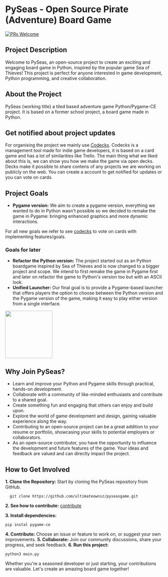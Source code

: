 # PySeas - Open Source Pirate (Adventure) Board Game

[![PRs Welcome](https://img.shields.io/badge/PRs-welcome-brightgreen.svg?style=flat-square)](https://www.freecodecamp.org/news/how-to-make-your-first-pull-request-on-github-3/)

## Project Description

Welcome to PySeas, an open-source project to create an exciting and engaging board game in Python, inspired by the popular game Sea of Thieves! This project is perfect for anyone interested in game development, Python programming, and creative collaboration.

## About the Project

PySeas {working title} a tiled based adventure game Python/Pygame-CE project. It is based on a former school project, a board game made in Python.

## Get notified about project updates
For organising the project we mainly use [Codecks](https://open.codecks.io/pyseas). Codecks is a management tool made for indie game developers, it is based on a card game and has a lot of similarities like Trello. The main thing what we liked about this is, we can show you how we make the game via open decks. Decks make it possible to share contens of any projects we are working on publicly on the web. You can create a account to get notified for updates or you can vote on cards.

## Project Goals
- **Pygame version:** We aim to create a pygame version, everything we wanted to do in Python wasn't possible so we decided to remake the game in Pygame: bringing enhanced graphics and more dynamic interactions.

For all new goals we refer to see [codecks](https://open.codecks.io/pyseas) to vote on cards with implementing features/goals.

### Goals for later
- **Refactor the Python version:** The project started out as an Python boardgame inspired by Sea of Thieves and is now changed to a bigger project and scope. We intend to first remake the game in Pygame first and later on refactor the game to Python's version too but with an ASCII look.
- **Unified Launcher:** Our final goal is to provide a Pygame-based launcher that offers players the option to choose between the Python version and the Pygame version of the game, making it easy to play either version from a single interface.
<img src="https://img.itch.zone/aW1nLzE1MDEzOTMwLmdpZg==/347x500/A%2BBsU5.gif" style="width: 150px; height: 150px;" />

## Why Join PySeas?

- Learn and improve your Python and Pygame skills through practical, hands-on development.
- Collaborate with a community of like-minded enthusiasts and contribute to a shared goal.
- Create something fun and engaging that others can enjoy and build upon.
- Explore the world of game development and design, gaining valuable experience along the way.
- Contributing to an open-source project can be a great addition to your resume or portfolio, showcasing your skills to potential employers or collaborators.
- As an open-source contributor, you have the opportunity to influence the development and future features of the game. Your ideas and feedback are valued and can directly impact the project.

## How to Get Involved

**1. Clone the Repository:** Start by cloning the PySeas repository from GitHub.
```
  git clone https://github.com/ultimateownsz/pyseasgame.git
```
**2. See how to contribute:** [contribute](https://github.com/ultimateownsz/PySeasGame/blob/main/CONTRIBUTING.md)


**3. Install dependencies:**
```
pip instal pygame-ce
```
**4. Contribute:** Choose an issue or feature to work on, or suggest your own improvements.
**5. Collaborate:** Join our community discussions, share your progress, and seek feedback.
**6. Run this project:**
```
python3 main.py
```

Whether you're a seasoned developer or just starting, your contributions are valuable. Let's create an amazing board game together!
